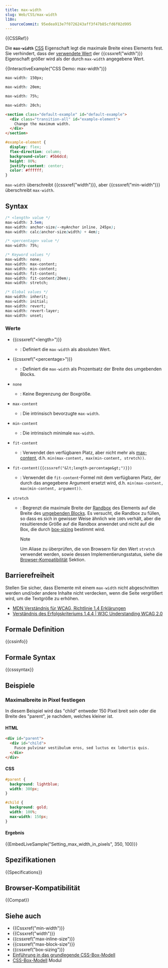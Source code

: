 ```yaml
---
title: max-width
slug: Web/CSS/max-width
l10n:
  sourceCommit: 95edea913e7f0726243aff3f47b85cfd6f02d995
---
```


{{CSSRef}}

Die **`max-width`** [CSS](/de/docs/Web/CSS) Eigenschaft legt die maximale Breite eines Elements fest. Sie verhindert, dass der [verwendete Wert](/de/docs/Web/CSS/CSS_cascade/Value_processing#used-value) der {{cssxref("width")}} Eigenschaft größer wird als der durch `max-width` angegebene Wert.

{{InteractiveExample("CSS Demo: max-width")}}

```css interactive-example-choice
max-width: 150px;
```

```css interactive-example-choice
max-width: 20em;
```

```css interactive-example-choice
max-width: 75%;
```

```css interactive-example-choice
max-width: 20ch;
```

```html interactive-example
<section class="default-example" id="default-example">
  <div class="transition-all" id="example-element">
    Change the maximum width.
  </div>
</section>
```

```css interactive-example
#example-element {
  display: flex;
  flex-direction: column;
  background-color: #5b6dcd;
  height: 80%;
  justify-content: center;
  color: #ffffff;
}
```

`max-width` überschreibt {{cssxref("width")}}, aber {{cssxref("min-width")}} überschreibt `max-width`.

## Syntax

```css
/* <length> value */
max-width: 3.5em;
max-width: anchor-size(--myAnchor inline, 245px);
max-width: calc(anchor-size(width) + 4em);

/* <percentage> value */
max-width: 75%;

/* Keyword values */
max-width: none;
max-width: max-content;
max-width: min-content;
max-width: fit-content;
max-width: fit-content(20em);
max-width: stretch;

/* Global values */
max-width: inherit;
max-width: initial;
max-width: revert;
max-width: revert-layer;
max-width: unset;
```

### Werte

- {{cssxref("&lt;length&gt;")}}
  - : Definiert die `max-width` als absoluten Wert.
- {{cssxref("&lt;percentage&gt;")}}
  - : Definiert die `max-width` als Prozentsatz der Breite des umgebenden Blocks.
- `none`
  - : Keine Begrenzung der Boxgröße.
- `max-content`
  - : Die intrinsisch bevorzugte `max-width`.
- `min-content`
  - : Die intrinsisch minimale `max-width`.
- `fit-content`
  - : Verwendet den verfügbaren Platz, aber nicht mehr als [max-content](/de/docs/Web/CSS/max-content), d.h. `min(max-content, max(min-content, stretch))`.
- `fit-content({{cssxref("&lt;length-percentage&gt;")}})`
  - : Verwendet die `fit-content`-Formel mit dem verfügbaren Platz, der durch das angegebene Argument ersetzt wird, d.h. `min(max-content, max(min-content, argument))`.
- `stretch`

  - : Begrenzt die maximale Breite der [Randbox](/de/docs/Learn_web_development/Core/Styling_basics/Box_model#parts_of_a_box) des Elements auf die Breite des [umgebenden Blocks](/de/docs/Web/CSS/CSS_display/Containing_block#identifying_the_containing_block). Es versucht, die Randbox zu füllen, so dass es sich in gewisser Weise ähnlich wie `100%` verhält, aber die resultierende Größe auf die Randbox anwendet und nicht auf die Box, die durch [box-sizing](/de/docs/Web/CSS/box-sizing) bestimmt wird.

    > [!NOTE]
    > Um Aliase zu überprüfen, die von Browsern für den Wert `stretch` verwendet werden, sowie dessen Implementierungsstatus, siehe die [Browser-Kompatibilität](#browser-kompatibilität) Sektion.

## Barrierefreiheit

Stellen Sie sicher, dass Elemente mit einem `max-width` nicht abgeschnitten werden und/oder andere Inhalte nicht verdecken, wenn die Seite vergrößert wird, um die Textgröße zu erhöhen.

- [MDN Verständnis für WCAG, Richtlinie 1.4 Erklärungen](/de/docs/Web/Accessibility/Guides/Understanding_WCAG/Perceivable#guideline_1.4_make_it_easier_for_users_to_see_and_hear_content_including_separating_foreground_from_background)
- [Verständnis des Erfolgskriteriums 1.4.4 | W3C Understanding WCAG 2.0](https://www.w3.org/TR/UNDERSTANDING-WCAG20/visual-audio-contrast-scale.html)

## Formale Definition

{{cssinfo}}

## Formale Syntax

{{csssyntax}}

## Beispiele

### Maximalbreite in Pixel festlegen

In diesem Beispiel wird das "child" entweder 150 Pixel breit sein oder die Breite des "parent", je nachdem, welches kleiner ist.

#### HTML

```html
<div id="parent">
  <div id="child">
    Fusce pulvinar vestibulum eros, sed luctus ex lobortis quis.
  </div>
</div>
```

#### CSS

```css
#parent {
  background: lightblue;
  width: 300px;
}

#child {
  background: gold;
  width: 100%;
  max-width: 150px;
}
```

#### Ergebnis

{{EmbedLiveSample("Setting_max_width_in_pixels", 350, 100)}}

## Spezifikationen

{{Specifications}}

## Browser-Kompatibilität

{{Compat}}

## Siehe auch

- {{Cssxref("min-width")}}
- {{Cssxref("width")}}
- {{cssxref("max-inline-size")}}
- {{cssxref("max-block-size")}}
- {{cssxref("box-sizing")}}
- [Einführung in das grundlegende CSS-Box-Modell](/de/docs/Web/CSS/CSS_box_model/Introduction_to_the_CSS_box_model)
- [CSS-Box-Modell](/de/docs/Web/CSS/CSS_box_model) Modul

